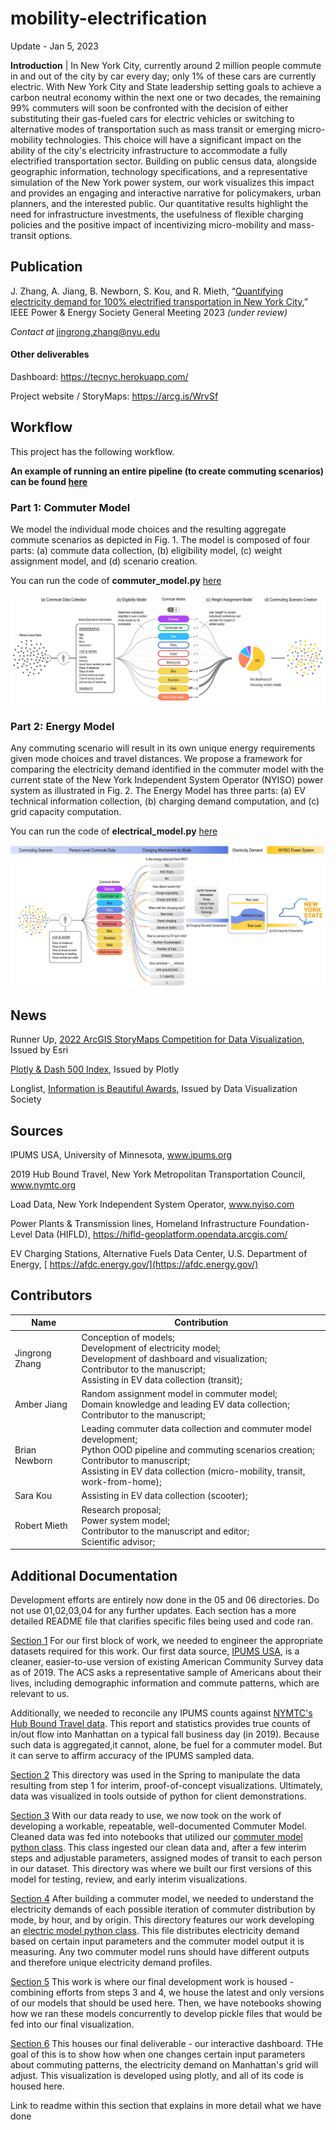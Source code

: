 # mobility-electrification
Update - Jan 5, 2023

**Introduction** | In New York City, currently around 2 million people commute in and out of the city by car every day; only 1% of these cars are currently electric. With New York City and State leadership setting goals to achieve a carbon neutral economy within the next one or two decades, the remaining 99% commuters will soon be confronted with the decision of either substituting their gas-fueled cars for electric vehicles or switching to alternative modes of transportation such as mass transit or emerging micro-mobility technologies. This choice will have a significant impact on the ability of the city's electricity infrastructure to accommodate a fully electrified transportation sector. Building on public census data, alongside geographic information, technology specifications, and a representative simulation of the New York power system, our work visualizes this impact and provides an engaging and interactive narrative for policymakers, urban planners, and the interested public. Our quantitative results highlight the need for infrastructure investments, the usefulness of flexible charging policies and the positive impact of incentivizing micro-mobility and mass-transit options.



## Publication

J. Zhang, A. Jiang, B. Newborn, S. Kou, and R. Mieth, “[Quantifying electricity demand for 100% electrified transportation in New York City](https://arxiv.org/abs/2211.11581),” IEEE Power & Energy Society General Meeting 2023 *(under review)*

*Contact at* jingrong.zhang@nyu.edu

#### Other deliverables

Dashboard: [ https://tecnyc.herokuapp.com/ ](https://tecnyc.herokuapp.com/)

Project website / StoryMaps: https://arcg.is/WrvSf



## Workflow

This project has the following workflow.

**An example of running an entire pipeline (to create commuting scenarios) can be found [here](<05_Commuter_Electric_Pipeline/Make_Objects_For_Dashboarding_Scenarios_V3.ipynb>)**

### Part 1: Commuter Model

We model the individual mode choices and the resulting aggregate commute scenarios as depicted in Fig. 1. The model is composed of four parts: (a) commute data collection, (b) eligibility model, (c) weight assignment model, and (d) scenario creation.

You can run the code of **commuter_model.py** [here](<05_Commuter_Electric_Pipeline/commuter_model/commuter_model.py>)

![01](./06_Dashboard_Visualization/model-1.jpg)

### Part 2: Energy Model

Any commuting scenario will result in its own unique energy requirements given mode choices and travel distances. We propose a framework for comparing the electricity demand identified in the commuter model with the current state of the New York Independent System Operator (NYISO) power system as illustrated in Fig. 2. The Energy Model has three parts: (a) EV technical information collection, (b) charging demand computation, and (c) grid capacity computation.

You can run the code of **electrical_model.py** [here](<05_Commuter_Electric_Pipeline/electrical_model/electrical_model.py>)

![01](./06_Dashboard_Visualization/model-2.jpg)



## News

Runner Up, [2022 ArcGIS StoryMaps Competition for Data Visualization](https://www.esri.com/en-us/arcgis/products/arcgis-storymaps/contest/gallery/2022-winners), Issued by Esri

[Plotly & Dash 500 Index](https://dash-demo.plotly.host/plotly-dash-500/), Issued by Plotly

Longlist, [Information is Beautiful Awards](https://www.informationisbeautifulawards.com/showcase/5772-the-electric-commute-envisioning-100-electrified-mobility-in-new-york-city), Issued by Data Visualization Society



## Sources

IPUMS USA, University of Minnesota, [ www.ipums.org ](https://www.ipums.org/) 

2019 Hub Bound Travel, New York Metropolitan Transportation Council, [ www.nymtc.org ](https://www.nymtc.org/)

Load Data, New York Independent System Operator, [ www.nyiso.com ](https://www.nyiso.com/)

Power Plants & Transmission lines, Homeland Infrastructure Foundation-Level Data (HIFLD), [ https://hifld-geoplatform.opendata.arcgis.com/ ](https://hifld-geoplatform.opendata.arcgis.com/)

EV Charging Stations, Alternative Fuels Data Center, U.S. Department of Energy, [ https://afdc.energy.gov/](https://afdc.energy.gov/)



## Contributors

| Name           | Contribution                                                 |
| -------------- | ------------------------------------------------------------ |
| Jingrong Zhang | Conception of models; <br />Development of electricity model; <br />Development of dashboard and visualization; <br />Contributor to the manuscript; <br />Assisting in EV data collection (transit); |
| Amber Jiang    | Random assignment model in commuter model; <br />Domain knowledge and leading EV data collection; <br />Contributor to the manuscript; |
| Brian Newborn  | Leading commuter data collection and commuter model development; <br />Python OOD pipeline and commuting scenarios creation;  <br />Contributor to manuscript; <br />Assisting in EV data collection (micro-mobility, transit, work-from-home); |
| Sara Kou       | Assisting in EV data collection (scooter);                   |
| Robert Mieth   | Research proposal; <br />Power system model; <br />Contributor to the manuscript and editor;<br />Scientific advisor; |



## Additional Documentation
Development efforts are entirely now done in the 05 and 06 directories. Do not use 01,02,03,04 for any further updates. Each section has a more detailed README file that clarifies specific files being used and code ran.

[Section 1](01_DataExploration_and_Engineering/)
For our first block of work, we needed to engineer the appropriate datasets required for this work. Our first data source, [IPUMS USA](https://usa.ipums.org/usa/index.shtml), is a cleaner, easier-to-use version of existing American Community Survey data as of 2019. The ACS asks a representative sample of Americans about their lives, including demographic information and commute patterns, which are relevant to us. 

Additionally, we needed to reconcile any IPUMS counts against [NYMTC's Hub Bound Travel data](https://www.nymtc.org/DATA-AND-MODELING/Transportation-Data-and-Statistics). This report and statistics provides true counts of in/out flow into Manhattan on a typical fall business day (in 2019). Because such data is aggregated,it cannot, alone, be fuel for a commuter model. But it can serve to affirm accuracy of the IPUMS sampled data. 

[Section 2](02_DataVisualization/)
This directory was used in the Spring to manipulate the data resulting from step 1 for interim, proof-of-concept visualizations. Ultimately, data was visualized in tools outside of python for client demonstrations.

[Section 3](03_CommuterModel/)
With our data ready to use, we now took on the work of developing a workable, repeatable, well-documented Commuter Model. Cleaned data was fed into notebooks that utilized our [commuter model python class](<03_CommuterModel/tranwork_flags/commuter_model.py>). This class ingested our clean data and, after a few interim steps and adjustable parameters, assigned modes of transit to each person in our dataset. This directory was where we built our first versions of this model for testing, review, and early interim visualizations.

[Section 4](04_ElectricalInfrastructureModel/)
After building a commuter model, we needed to understand the electricity demands of each possible iteration of commuter distribution by mode, by hour, and by origin. This directory features our work developing an [electric model python class](<04_ElectricalInfrastructureModel/electrical_model.py>). This file distributes electricity demand based on certain input parameters and the commuter model output it is measuring. Any two commuter model runs should have different outputs and therefore unique electricity demand profiles.


[Section 5](05_Commuter_Electric_Pipeline/)
This work is where our final development work is housed - combining efforts from steps 3 and 4, we house the latest and only versions of our models that should be used here. Then, we have notebooks showing how we ran these models concurrently to develop pickle files that would be fed into our final visualization.


[Section 6](06_Dashboard_Visualization/)
This houses our final deliverable - our interactive dashboard. THe goal of this is to show how when one changes certain input parameters about commuting patterns, the electricity demand on Manhattan's grid will adjust. This visualization is developed using plotly, and all of its code is housed here.

Link to readme within this section that explains in more detail what we have done